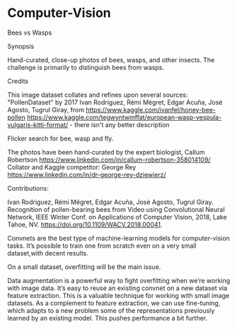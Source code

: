 # Computer-Vision

Bees vs Wasps

Synopsis

Hand-curated, close-up photos of bees, wasps, and other insects. The challenge is primarily to distinguish bees from wasps.

Credits

This image dataset collates and refines upon several sources:
"PollenDataset" by 2017 Ivan Rodriguez, Rémi Mégret, Edgar Acuña, José Agosto, Tugrul Giray, from https://www.kaggle.com/ivanfel/honey-bee-pollen
https://www.kaggle.com/tegwyntwmffat/european-wasp-vespula-vulgaris-kitti-format/ - there isn't any better description

Flicker search for bee, wasp and fly.

The photos have been hand-curated by the expert biologist, Callum Robertson https://www.linkedin.com/in/callum-robertson-358014109/
Collator and Kaggle competitor: George Rey https://www.linkedin.com/in/dr-george-rey-dziewierz/

Contributions:

Ivan Rodriguez, Rémi Mégret, Edgar Acuña, José Agosto, Tugrul Giray. Recognition of pollen-bearing bees from Video using Convolutional Neural Network, IEEE Winter Conf. on Applications of Computer Vision, 2018, Lake Tahoe, NV. https://doi.org/10.1109/WACV.2018.00041.

Convnets are the best type of machine-learning models for computer-vision tasks. It’s possible to train one from scratch even on a very small dataset,with decent results.

On a small dataset, overfitting will be the main issue.

Data augmentation is a powerful way to fight overfitting when we’re working with image data.
It’s easy to reuse an existing convnet on a new dataset via feature extraction. This is a valuable technique for working with small image datasets.
As a complement to feature extraction, we can use fine-tuning, which adapts to a new problem some of the representations previously learned by an existing model. This pushes performance a bit further.
